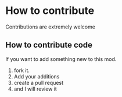 # How to contribute
Contributions are extremely welcome   

## How to contribute code
If you want to add something new to this mod.
1. fork it. 
2. Add your additions  
3. create a pull request 
4. and I will review it
